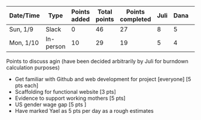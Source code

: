 | Date/Time  | Type | Points added | Total points | Points completed | Juli | Dana | Kelly | Yael | Remaining points | 
| ---------- | ---- | ------------ | ------------ | ---------------- | ---  | ---- | ----- | ---- | ---------------- |
| Sun, 1/9 | Slack | 0 | 46 | 27 | 8 | 5 | 9 | 5  | 19 | 
| Mon, 1/10 | In-person | 10 | 29 | 19 | 5 | 4 | 5 | 5  | 10 | 


Points to discuss agin (have been decided arbitrarily by Juli for burndown calculation purposes)
* Get familiar with Github and web development for project [everyone] [5 pts each] 
* Scaffolding for functional website [3 pts]
* Evidence to support working mothers [5 pts]
* US gender wage gap [5 pts ]
* Have marked Yael as 5 pts per day as a rough estimates

